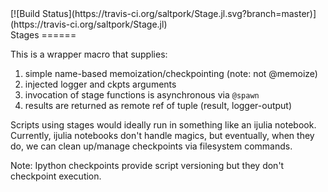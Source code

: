 <div style="float: right">
[![Build Status](https://travis-ci.org/saltpork/Stage.jl.svg?branch=master)](https://travis-ci.org/saltpork/Stage.jl)
</div>
Stages
======

This is a wrapper macro that supplies:

1. simple name-based memoization/checkpointing (note: not @memoize)
2. injected logger and ckpts arguments
3. invocation of stage functions is asynchronous via `@spawn`
4. results are returned as remote ref of tuple (result, logger-output)

Scripts using stages would ideally run in something like an ijulia
notebook.  Currently, ijulia notebooks don't handle magics, but
eventually, when they do, we can clean up/manage checkpoints via
filesystem commands.

Note: Ipython checkpoints provide script versioning but they don't
checkpoint execution.

